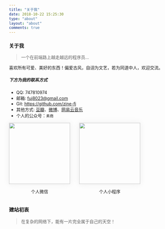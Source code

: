 ```yaml
---
title: "关于我"
date: 2018-10-22 15:25:30
type: "about"
layout: "about"
comments: true
---
```


### 关于我
>一个在前端路上越走越远的程序员...
<!-- [个人简历](https://zine-fj.github.io/myShow) -->

喜欢所有可爱、美好的东西！偏爱古风，自诩为文艺，若为同道中人，欢迎交流。

##### 下方为我的联系方式 
+ QQ: 747810974 
+ 邮箱: fuj8023@gmail.com
+ Git: https://github.com/zine-fj 
+ 其他方式: [豆瓣](https://www.douban.com/people/165053786/)、[微博](https://weibo.com/u/3868078816?is_all=1)、[网易云音乐](https://music.163.com/#/user/home?id=620793807)
+ 个人的公众号：`素商`
<div style="display: flex;flex-wrap: wrap;">
    <div style="margin-right: 30px;">
        <img src="/images/wx.jpg" style="width:200px;height: 200px;box-shadow: 0 0 20px #eee;">
        <p style="text-align:center;">个人微信</p>
    </div>
    <div>
        <img src="/images/xcx.png" style="width:200px;height: 200px;box-shadow: 0 0 20px #eee;">
        <p style="text-align:center;">个人小程序</p>
    </div>
    
</div>

### 建站初衷
>在复杂的网络下，能有一片完全属于自己的天空！